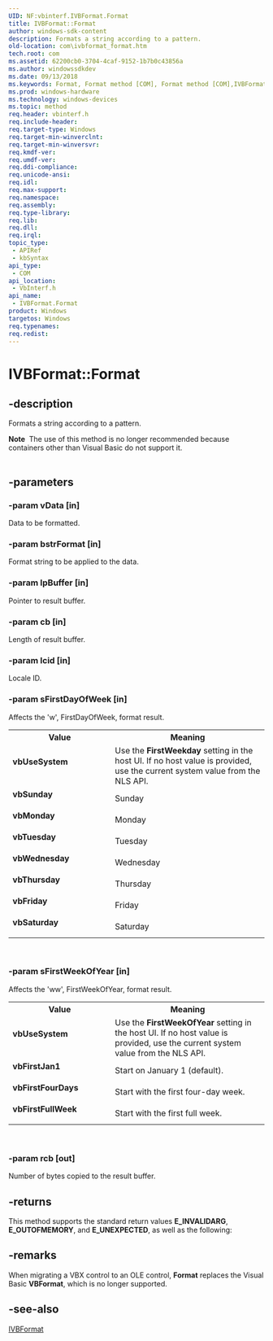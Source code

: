 ```yaml
---
UID: NF:vbinterf.IVBFormat.Format
title: IVBFormat::Format
author: windows-sdk-content
description: Formats a string according to a pattern.
old-location: com\ivbformat_format.htm
tech.root: com
ms.assetid: 62200cb0-3704-4caf-9152-1b7b0c43856a
ms.author: windowssdkdev
ms.date: 09/13/2018
ms.keywords: Format, Format method [COM], Format method [COM],IVBFormat interface, IVBFormat interface [COM],Format method, IVBFormat.Format, IVBFormat::Format, _com_IVBFormat_Format, com.ivbformat_format, vbFirstFourDays, vbFirstFullWeek, vbFirstJan1, vbFriday, vbMonday, vbSaturday, vbSunday, vbThursday, vbTuesday, vbUseSystem, vbWednesday, vbinterf/IVBFormat::Format
ms.prod: windows-hardware
ms.technology: windows-devices
ms.topic: method
req.header: vbinterf.h
req.include-header: 
req.target-type: Windows
req.target-min-winverclnt: 
req.target-min-winversvr: 
req.kmdf-ver: 
req.umdf-ver: 
req.ddi-compliance: 
req.unicode-ansi: 
req.idl: 
req.max-support: 
req.namespace: 
req.assembly: 
req.type-library: 
req.lib: 
req.dll: 
req.irql: 
topic_type:
 - APIRef
 - kbSyntax
api_type:
 - COM
api_location:
 - VbInterf.h
api_name:
 - IVBFormat.Format
product: Windows
targetos: Windows
req.typenames: 
req.redist: 
---
```


# IVBFormat::Format


## -description


Formats a string according to a pattern.
<div class="alert"><b>Note</b>  The use of this method is no longer recommended because containers other than Visual Basic do not support 
    it.</div><div> </div>

## -parameters




### -param vData [in]

Data to be formatted.


### -param bstrFormat [in]

Format string to be applied to the data.


### -param lpBuffer [in]

Pointer to result buffer.


### -param cb [in]

Length of result buffer.


### -param lcid [in]

Locale ID.


### -param sFirstDayOfWeek [in]

Affects the 'w', FirstDayOfWeek, format result.

<table>
<tr>
<th>Value</th>
<th>Meaning</th>
</tr>
<tr>
<td width="40%"><a id="vbUseSystem"></a><a id="vbusesystem"></a><a id="VBUSESYSTEM"></a><dl>
<dt><b>vbUseSystem</b></dt>
</dl>
</td>
<td width="60%">
Use the <b>FirstWeekday</b> setting in the host UI. If no host value is provided, 
        use the current system value from the NLS API.

</td>
</tr>
<tr>
<td width="40%"><a id="vbSunday"></a><a id="vbsunday"></a><a id="VBSUNDAY"></a><dl>
<dt><b>vbSunday</b></dt>
</dl>
</td>
<td width="60%">
Sunday

</td>
</tr>
<tr>
<td width="40%"><a id="vbMonday"></a><a id="vbmonday"></a><a id="VBMONDAY"></a><dl>
<dt><b>vbMonday</b></dt>
</dl>
</td>
<td width="60%">
Monday

</td>
</tr>
<tr>
<td width="40%"><a id="vbTuesday"></a><a id="vbtuesday"></a><a id="VBTUESDAY"></a><dl>
<dt><b>vbTuesday</b></dt>
</dl>
</td>
<td width="60%">
Tuesday

</td>
</tr>
<tr>
<td width="40%"><a id="vbWednesday"></a><a id="vbwednesday"></a><a id="VBWEDNESDAY"></a><dl>
<dt><b>vbWednesday</b></dt>
</dl>
</td>
<td width="60%">
Wednesday

</td>
</tr>
<tr>
<td width="40%"><a id="vbThursday"></a><a id="vbthursday"></a><a id="VBTHURSDAY"></a><dl>
<dt><b>vbThursday</b></dt>
</dl>
</td>
<td width="60%">
Thursday

</td>
</tr>
<tr>
<td width="40%"><a id="vbFriday"></a><a id="vbfriday"></a><a id="VBFRIDAY"></a><dl>
<dt><b>vbFriday</b></dt>
</dl>
</td>
<td width="60%">
Friday

</td>
</tr>
<tr>
<td width="40%"><a id="vbSaturday"></a><a id="vbsaturday"></a><a id="VBSATURDAY"></a><dl>
<dt><b>vbSaturday</b></dt>
</dl>
</td>
<td width="60%">
Saturday

</td>
</tr>
</table>
 


### -param sFirstWeekOfYear [in]

Affects the 'ww', FirstWeekOfYear, format result.

<table>
<tr>
<th>Value</th>
<th>Meaning</th>
</tr>
<tr>
<td width="40%"><a id="vbUseSystem"></a><a id="vbusesystem"></a><a id="VBUSESYSTEM"></a><dl>
<dt><b>vbUseSystem</b></dt>
</dl>
</td>
<td width="60%">
Use the <b>FirstWeekOfYear</b> setting in the host UI. If no host value is provided, 
        use the current system value from the NLS API.

</td>
</tr>
<tr>
<td width="40%"><a id="vbFirstJan1"></a><a id="vbfirstjan1"></a><a id="VBFIRSTJAN1"></a><dl>
<dt><b>vbFirstJan1</b></dt>
</dl>
</td>
<td width="60%">
Start on January 1 (default).

</td>
</tr>
<tr>
<td width="40%"><a id="vbFirstFourDays"></a><a id="vbfirstfourdays"></a><a id="VBFIRSTFOURDAYS"></a><dl>
<dt><b>vbFirstFourDays</b></dt>
</dl>
</td>
<td width="60%">
Start with the first four-day week.

</td>
</tr>
<tr>
<td width="40%"><a id="vbFirstFullWeek"></a><a id="vbfirstfullweek"></a><a id="VBFIRSTFULLWEEK"></a><dl>
<dt><b>vbFirstFullWeek</b></dt>
</dl>
</td>
<td width="60%">
Start with the first full week.

</td>
</tr>
</table>
 


### -param rcb [out]

Number of bytes copied to the result buffer.


## -returns



This method supports the standard return values <b>E_INVALIDARG</b>, 
      <b>E_OUTOFMEMORY</b>, and <b>E_UNEXPECTED</b>, as well as the 
      following:




## -remarks



When migrating a VBX control to an OLE control, 
    <b>Format</b> replaces the Visual Basic 
    <b>VBFormat</b>, which is no longer supported.




## -see-also




<a href="https://msdn.microsoft.com/6b05c0c7-6f38-42cf-bf7b-2a54a4302b68">IVBFormat</a>
 

 


